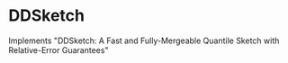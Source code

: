 # DDSketch

Implements "DDSketch: A Fast and Fully-Mergeable Quantile Sketch with Relative-Error Guarantees"
